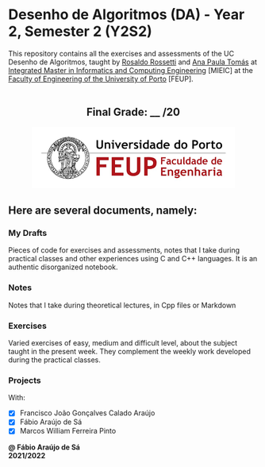 # Desenho de Algoritmos (DA) - Year 2, Semester 2 (Y2S2)

This repository contains all the exercises and assessments of the UC Desenho de Algoritmos, taught by [Rosaldo Rossetti](https://sigarra.up.pt/feup/pt/func_geral.formview?p_codigo=419241) and [Ana Paula Tomás](https://www.dcc.fc.up.pt/~apt/) at [Integrated Master in Informatics and Computing Engineering](https://sigarra.up.pt/feup/pt/cur_geral.cur_view?pv_curso_id=742) [MIEIC] at the [Faculty of Engineering of the University of Porto](https://sigarra.up.pt/feup/pt/web_page.Inicial) [FEUP]. <br> <br>

<h2 align = "center" >Final Grade: __ /20</h2>
<p align = "center" >
  <img 
       title = "FEUP logo"
       src = "Images//FEUP_Logo.png" 
       alt = "FEUP Logo" 
       />
</p>

## Here are several documents, namely:

### My Drafts <br/>
Pieces of code for exercises and assessments, notes that I take during practical classes and other experiences using C and C++ languages. It is an authentic disorganized notebook. <br>

### Notes
Notes that I take during theoretical lectures, in Cpp files or Markdown <br>

### Exercises
Varied exercises of easy, medium and difficult level, about the subject taught in the present week. They complement the weekly work developed during the practical classes. <br>

### Projects

With:
- [x] Francisco João Gonçalves Calado Araújo
- [x] Fábio Araújo de Sá
- [x] Marcos William Ferreira Pinto

**@ Fábio Araújo de Sá** <br>
**2021/2022**